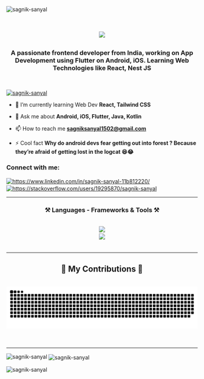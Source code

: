 <p align="left"> <img src="https://komarev.com/ghpvc/?username=sagnik-sanyal&label=Profile%20views&color=0e75b6&style=flat" alt="sagnik-sanyal" /> </p>

<h1 align="center">
    <img src="https://readme-typing-svg.herokuapp.com/?font=Righteous&size=35&center=true&vCenter=true&width=500&height=70&duration=4000&lines=Hi+There!+👋;+I'm+Sagnik+Sanyal+!;" />
</h1>

<h3 align="center">A passionate frontend developer from India, working on App Development using Flutter on Android, iOS. Learning Web Technologies like React, Nest JS</h3>
<br/>

<p align="left"> <a href="https://github.com/ryo-ma/github-profile-trophy"><img src="https://github-profile-trophy.vercel.app/?username=sagnik-sanyal" alt="sagnik-sanyal" /></a> </p>

- 🌱 I’m currently learning Web Dev **React, Tailwind CSS**

- 💬 Ask me about **Android, iOS, Flutter, Java, Kotlin**

- 📫 How to reach me **sagniksanyal1502@gmail.com**

- ⚡ Cool fact **Why do android devs fear getting out into forest ? Because they’re afraid of getting lost in the logcat 😆😂**

<h3 align="left">Connect with me:</h3>
<p align="left">
<a href="https://linkedin.com/in/https://www.linkedin.com/in/sagnik-sanyal-11b812220/" target="blank"><img align="center" src="https://raw.githubusercontent.com/rahuldkjain/github-profile-readme-generator/master/src/images/icons/Social/linked-in-alt.svg" alt="https://www.linkedin.com/in/sagnik-sanyal-11b812220/" height="30" width="40" /></a>
<a href="https://stackoverflow.com/users/https://stackoverflow.com/users/19295870/sagnik-sanyal" target="blank"><img align="center" src="https://raw.githubusercontent.com/rahuldkjain/github-profile-readme-generator/master/src/images/icons/Social/stack-overflow.svg" alt="https://stackoverflow.com/users/19295870/sagnik-sanyal" height="30" width="40" /></a>
</p>
<hr/>

<h3 align="center">⚒️ Languages - Frameworks & Tools ⚒️</h3>
<br/>
<div align="center">
    <img src="https://skillicons.dev/icons?i=js,ts,c,java,dart,kotlin,swift,php,html,css,mysql,git,github" /><br>
    <img src="https://skillicons.dev/icons?i=flutter,react,firebase,aws,gcp,nextjs,angular,graphql,appwrite,nginx,postman,vscode,androidstudio,figma,wordpress" />
</div>
<br/>
<hr/>

<div align="center">
  <h2>🐍 My Contributions 🐍</h2>
  <br>
  <img alt="snake wanders around my contributions" src="https://raw.githubusercontent.com/salesp07/salesp07/output/github-contribution-grid-snake.svg" />
  <br/><br/><br/>
</div>
<hr/>

<p><img align="left" src="https://github-readme-stats.vercel.app/api/top-langs?username=sagnik-sanyal&show_icons=true&locale=en&layout=compact" alt="sagnik-sanyal" /></p>

<p>&nbsp;<img align="center" src="https://github-readme-stats.vercel.app/api?username=sagnik-sanyal&show_icons=true&locale=en" alt="sagnik-sanyal" /></p>

<p><img align="center" src="https://github-readme-streak-stats.herokuapp.com/?user=sagnik-sanyal&" alt="sagnik-sanyal" /></p>
